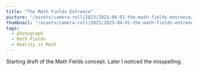 ```yaml
---
title: "The Math Fields Entrence"
picture: "/assets/camera-roll/2023/2023-04-01-the-math-fields-entrence/20230401_083858574_iOS.jpg"
thumbnail: "/assets/camera-roll/2023/2023-04-01-the-math-fields-entrence/20230401_083858574_iOS-thumbnail.jpg"
tags:
  - photograph
  - Math Fields
  - Reality is Math
---
```

Starting draft of the Math Fields concept. Later I noticed the misspelling.